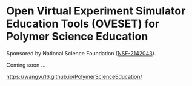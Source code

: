 # Open Virtual Experiment Simulator Education Tools (OVESET) for Polymer Science Education 

Sponsored by National Science Foundation ([NSF-2142043](https://www.nsf.gov/awardsearch/showAward?AWD_ID=2142043&HistoricalAwards=false)).

Coming soon ...

https://wangyu16.github.io/PolymerScienceEducation/

